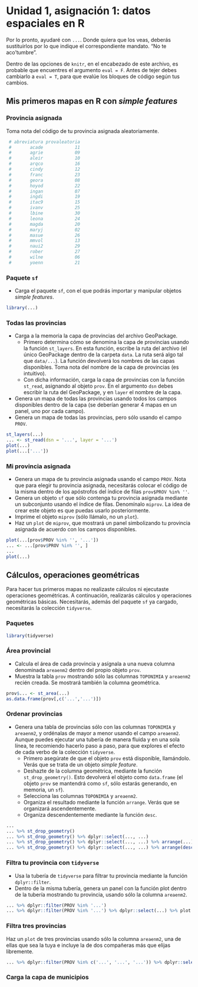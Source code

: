
# Unidad 1, asignación 1: datos espaciales en R

Por lo pronto, ayudaré con `...`. Donde quiera que los veas, deberás
sustituirlos por lo que indique el correspondiente mandato. “No te
aco’tumbre”.

Dentro de las opciones de `knitr`, en el encabezado de este archivo, es
probable que encuentres el argumento `eval = F`. Antes de tejer debes
cambiarlo a `eval = T`, para que evalúe los bloques de código según tus
cambios.

## Mis primeros mapas en R con *simple features*

### Provincia asignada

Toma nota del código de tu provincia asignada aleatoriamente.

``` r
 # abreviatura provaleatoria
 #       acade            11
 #       agrie            09
 #       aleir            10
 #       arqco            16
 #       cindy            12
 #       franc            23
 #       geora            08
 #       hoyod            22
 #       ingan            07
 #       ingdi            19
 #       itac9            15
 #       ivanv            25
 #       lbine            30
 #       leona            24
 #       magda            20
 #       maryj            02
 #       masue            26
 #       mmvol            13
 #       naui2            29
 #       rober            27
 #       wilne            06
 #       yoenn            21
```

### Paquete `sf`

  - Carga el paquete `sf`, con el que podrás importar y manipular
    objetos *simple features*.

<!-- end list -->

``` r
library(...)
```

### Todas las provincias

  - Carga a la memoria la capa de provincias del archivo GeoPackage.
      - Primero determina cómo se denomina la capa de provincias usando
        la función `st_layers`. En esta función, escribe la ruta del
        archivo (el único GeoPackage dentro de la carpeta `data`. La
        ruta será algo tal que `data/...`). La función devolverá los
        nombres de las capas disponibles. Toma nota del nombre de la
        capa de provincias (es intuitivo).
      - Con dicha información, carga la capa de provincias con la
        función `st_read`, asignando al objeto `prov`. En el argumento
        `dsn` debes escribir la ruta del GeoPackage, y en `layer` el
        nombre de la capa.
  - Genera un mapa de todas las provincias usando todos los campos
    disponibles dentro de la capa (se deberían generar 4 mapas en un
    panel, uno por cada campo).
  - Genera un mapa de todas las provincias, pero sólo usando el campo
    `PROV`.

<!-- end list -->

``` r
st_layers(...)
... <- st_read(dsn = '...', layer = '...')
plot(...)
plot(...['...'])
```

### Mi provincia asignada

  - Genera un mapa de tu provincia asignada usando el campo `PROV`. Nota
    que para elegir tu provincia asignada, necesitarás colocar el código
    de la misma dentro de los apóstrofos del índice de filas `prov$PROV
    %in% ''`.
  - Genera un objeto `sf` que sólo contenga tu provincia asignada
    mediante un subconjunto usando el índice de filas. Denomínalo
    `miprov`. La idea de crear este objeto es que puedas usarlo
    posteriormente.
  - Imprime el objeto `miprov` (sólo llámalo, no un `plot`).
  - Haz un `plot` de `miprov`, que mostrará un panel simbolizando tu
    provincia asignada de acuerdo con los campos disponibles.

<!-- end list -->

``` r
plot(...[prov$PROV %in% '', '...'])
... <- ...[prov$PROV %in% '', ]
...
plot(...)
```

## Cálculos, operaciones geométricas

Para hacer tus primeros mapas no realizaste cálculos ni ejecutaste
operaciones geométricas. A continuación, realizarás cálculos y
operaciones geométricas básicas. Necesitarás, además del paquete `sf` ya
cargado, necesitarás la colección `tidyverse`.

### Paquetes

``` r
library(tidyverse)
```

### Área provincial

  - Calcula el área de cada provincia y asígnala a una nueva columna
    denominada `areaenm2` dentro del propio objeto `prov`.
  - Muestra la tabla `prov` mostrando sólo las columnas `TOPONIMIA` y
    `areaenm2` recién creada. Se mostrará también la columna geométrica.

<!-- end list -->

``` r
prov$... <- st_area(...)
as.data.frame(prov[,c('...','...')])
```

### Ordenar provincias

  - Genera una tabla de provincias sólo con las columnas `TOPONIMIA` y
    `areaenm2`, y ordénalas de mayor a menor usando el campo `areaenm2`.
    Aunque puedes ejecutar una tubería de manera fluida y en una sola
    línea, te recomiendo hacerlo paso a paso, para que explores el
    efecto de cada verbo de la colección `tidyverse`.
      - Primero asegúrate de que el objeto `prov` está disponible,
        llamándolo. Verás que se trata de un objeto *simple feature*.
      - Deshazte de la columna geométrica, mediante la función
        `st_drop_geometry()`. Esto devolverá el objeto como `data.frame`
        (el objeto `prov` se mantendrá como `sf`, sólo estarás
        generando, en memoria, un `sf`).
      - Selecciona las columnas `TOPONIMIA` y `areaenm2`.
      - Organiza el resultado mediante la función `arrange`. Verás que
        se organizará ascendentemente.
      - Organiza descendentemente mediante la función `desc`.

<!-- end list -->

``` r
...
... %>% st_drop_geometry()
... %>% st_drop_geometry() %>% dplyr::select(..., ...)
... %>% st_drop_geometry() %>% dplyr::select(..., ...) %>% arrange(...)
... %>% st_drop_geometry() %>% dplyr::select(..., ...) %>% arrange(desc(...))
```

### Filtra tu provincia con `tidyverse`

  - Usa la tubería de `tidyverse` para filtrar tu provincia mediante la
    función `dplyr::filter`.
  - Dentro de la misma tubería, genera un panel con la función plot
    dentro de la tubería mostrando tu provincia, usando sólo la columna
    `areaenm2`.

<!-- end list -->

``` r
... %>% dplyr::filter(PROV %in% '...')
... %>% dplyr::filter(PROV %in% '...') %>% dplyr::select(...) %>% plot
```

### Filtra tres provincias

Haz un `plot` de tres provincias usando sólo la columna `areaenm2`, una
de ellas que sea la tuya e incluye la de dos compañeras más que elijas
libremente.

``` r
... %>% dplyr::filter(PROV %in% c('...', '...', '...')) %>% dplyr::select(...) %>% plot
```

### Carga la capa de municipios
